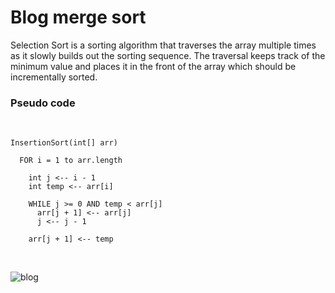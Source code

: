# Blog merge sort


Selection Sort is a sorting algorithm that traverses the array multiple times as it slowly builds out the sorting sequence. The traversal keeps track of the minimum value and places it in the front of the array which should be incrementally sorted.

### Pseudo code
<br>

  ```
  InsertionSort(int[] arr)
  
    FOR i = 1 to arr.length
    
      int j <-- i - 1
      int temp <-- arr[i]
      
      WHILE j >= 0 AND temp < arr[j]
        arr[j + 1] <-- arr[j]
        j <-- j - 1
        
      arr[j + 1] <-- temp

```

<br>

![blog](./img/InsertionSort.png)
